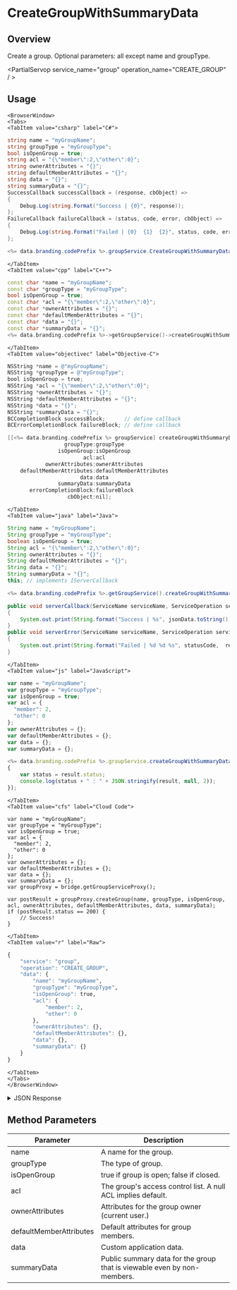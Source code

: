 # CreateGroupWithSummaryData
## Overview
Create a group. Optional parameters: all except name and groupType.

<PartialServop service_name="group" operation_name="CREATE_GROUP" / >

## Usage

```mdx-code-block
<BrowserWindow>
<Tabs>
<TabItem value="csharp" label="C#">
```

```csharp
string name = "myGroupName";
string groupType = "myGroupType";
bool isOpenGroup = true;
string acl = "{\"member\":2,\"other\":0}";
string ownerAttributes = "{}";
string defaultMemberAttributes = "{}";
string data = "{}";
string summaryData = "{}";
SuccessCallback successCallback = (response, cbObject) =>
{
    Debug.Log(string.Format("Success | {0}", response));
};
FailureCallback failureCallback = (status, code, error, cbObject) =>
{
    Debug.Log(string.Format("Failed | {0}  {1}  {2}", status, code, error));
};

<%= data.branding.codePrefix %>.groupService.CreateGroupWithSummaryData(name, groupType, isOpenGroup, acl, ownerAttributes, defaultMemberAttributes, data, summaryData, successCallback, failureCallback);
```

```mdx-code-block
</TabItem>
<TabItem value="cpp" label="C++">
```

```cpp
const char *name = "myGroupName";
const char *groupType = "myGroupType";
bool isOpenGroup = true;
const char *acl = "{\"member\":2,\"other\":0}";
const char *ownerAttributes = "{}";
const char *defaultMemberAttributes = "{}";
const char *data = "{}";
const char *summaryData = "{}";
<%= data.branding.codePrefix %>->getGroupService()->createGroupWithSummaryData(name, groupType, isOpenGroup, acl, ownerAttributes, defaultMemberAttributes, data, summaryData, this);
```

```mdx-code-block
</TabItem>
<TabItem value="objectivec" label="Objective-C">
```

```objectivec
NSString *name = @"myGroupName";
NSString *groupType = @"myGroupType";
bool isOpenGroup = true;
NSString *acl = "{\"member\":2,\"other\":0}";
NSString *ownerAttributes = "{}";
NSString *defaultMemberAttributes = "{}";
NSString *data = "{}";
NSString *summaryData = "{}";
BCCompletionBlock successBlock;      // define callback
BCErrorCompletionBlock failureBlock; // define callback

[[<%= data.branding.codePrefix %> groupService] createGroupWithSummaryData:name
                  groupType:groupType
                isOpenGroup:isOpenGroup
                        acl:acl
            ownerAttributes:ownerAttributes
    defaultMemberAttributes:defaultMemberAttributes
                       data:data
                summaryData:summaryData
       errorCompletionBlock:failureBlock
                   cbObject:nil];
```

```mdx-code-block
</TabItem>
<TabItem value="java" label="Java">
```

```java
String name = "myGroupName";
String groupType = "myGroupType";
boolean isOpenGroup = true;
String acl = "{\"member\":2,\"other\":0}";
String ownerAttributes = "{}";
String defaultMemberAttributes = "{}";
String data = "{}";
String summaryData = "{}";
this; // implements IServerCallback

<%= data.branding.codePrefix %>.getGroupService().createGroupWithSummaryData(name, groupType, isOpenGroup, acl, ownerAttributes, defaultMemberAttributes, data, summaryData, this);

public void serverCallback(ServiceName serviceName, ServiceOperation serviceOperation, JSONObject jsonData)
{
    System.out.print(String.format("Success | %s", jsonData.toString()));
}
public void serverError(ServiceName serviceName, ServiceOperation serviceOperation, int statusCode, int reasonCode, String jsonError)
{
    System.out.print(String.format("Failed | %d %d %s", statusCode,  reasonCode, jsonError.toString()));
}
```

```mdx-code-block
</TabItem>
<TabItem value="js" label="JavaScript">
```

```javascript
var name = "myGroupName";
var groupType = "myGroupType";
var isOpenGroup = true;
var acl = {
  "member": 2,
  "other": 0
};
var ownerAttributes = {};
var defaultMemberAttributes = {};
var data = {};
var summaryData = {};

<%= data.branding.codePrefix %>.groupService.createGroupWithSummaryData(name, groupType, isOpenGroup, acl, ownerAttributes, defaultMemberAttributes, data, summaryData, result =>
{
    var status = result.status;
    console.log(status + " : " + JSON.stringify(result, null, 2));
});
```

```mdx-code-block
</TabItem>
<TabItem value="cfs" label="Cloud Code">
```

```cfscript
var name = "myGroupName";
var groupType = "myGroupType";
var isOpenGroup = true;
var acl = {
  "member": 2,
  "other": 0
};
var ownerAttributes = {};
var defaultMemberAttributes = {};
var data = {};
var summaryData = {};
var groupProxy = bridge.getGroupServiceProxy();

var postResult = groupProxy.createGroup(name, groupType, isOpenGroup, acl, ownerAttributes, defaultMemberAttributes, data, summaryData);
if (postResult.status == 200) {
    // Success!
}
```

```mdx-code-block
</TabItem>
<TabItem value="r" label="Raw">
```

```r
{
	"service": "group",
	"operation": "CREATE_GROUP",
	"data": {
		"name": "myGroupName",
		"groupType": "myGroupType",
		"isOpenGroup": true,
		"acl": {
			"member": 2,
			"other": 0
		},
		"ownerAttributes": {},
		"defaultMemberAttributes": {},
		"data": {},
		"summaryData": {}
	}
}
```

```mdx-code-block
</TabItem>
</Tabs>
</BrowserWindow>
```

<details>
<summary>JSON Response</summary>

```json
{
  "data": {
    "gameId": "12345",
    "groupId": "b7b590e0-0e27-47ef-8bf5-03a3b4e34475",
    "ownerId": "77ce8889-20b7-4d01-b248-e0beb747f1b4",
    "name": "myGroupName",
    "groupType": "myGroupType",
    "createdAt": 1561472696504,
    "updatedAt": 1561472696504,
    "members": {
      "77ce8889-20b7-4d01-b248-e0beb747f1b4": {
        "role": "OWNER",
        "attributes": {}
      }
    },
    "pendingMembers": {},
    "version": 1,
    "summaryData": {},
    "isOpenGroup": true,
    "defaultMemberAttributes": {},
    "memberCount": 1,
    "invitedPendingMemberCount": 0,
    "requestingPendingMemberCount": 0,
    "acl": {
      "member": 2,
      "other": 0
    }
  },
  "status": 200
}
```
</details>

## Method Parameters
Parameter | Description
--------- | -----------
name | A name for the group. 
groupType | The type of group. 
isOpenGroup | true if group is open; false if closed. 
acl | The group's access control list. A null ACL implies default. 
ownerAttributes | Attributes for the group owner (current user.) 
defaultMemberAttributes | Default attributes for group members. 
data | Custom application data. 
summaryData | Public summary data for the group that is viewable even by non-members. 


